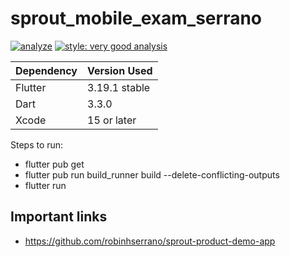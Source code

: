 # sprout_mobile_exam_serrano

[![analyze](https://github.com/robinhserrano/sprout-product-demo-app/actions/workflows/analyze.yml/badge.svg?branch=main)](https://github.com/robinhserrano/sprout-product-demo-app/blob/main/.github/workflows/analyze.yml)
[![style: very good analysis](https://img.shields.io/badge/style-very_good_analysis-B22C89.svg)](https://pub.dev/packages/very_good_analysis)

| Dependency  | Version Used |
| --- | --- |
| Flutter | 3.19.1 stable |
| Dart | 3.3.0 |
| Xcode | 15 or later |

Steps to run: 
- flutter pub get
- flutter pub run build_runner build --delete-conflicting-outputs
- flutter run

## Important links
- https://github.com/robinhserrano/sprout-product-demo-app
